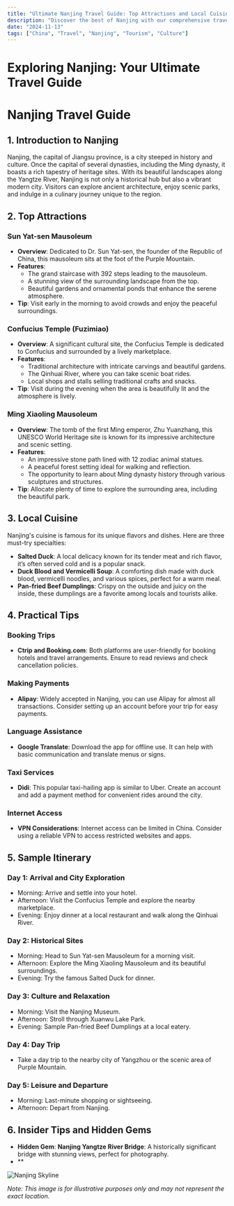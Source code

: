 ```yaml
---
title: "Ultimate Nanjing Travel Guide: Top Attractions and Local Cuisine"
description: "Discover the best of Nanjing with our comprehensive travel guide. Explore top attractions, savor local cuisine, and get insider tips for an unforgettable Chinese adventure."
date: "2024-11-13"
tags: ["China", "Travel", "Nanjing", "Tourism", "Culture"]
---
```


# Exploring Nanjing: Your Ultimate Travel Guide

# Nanjing Travel Guide

## 1. Introduction to Nanjing
Nanjing, the capital of Jiangsu province, is a city steeped in history and culture. Once the capital of several dynasties, including the Ming dynasty, it boasts a rich tapestry of heritage sites. With its beautiful landscapes along the Yangtze River, Nanjing is not only a historical hub but also a vibrant modern city. Visitors can explore ancient architecture, enjoy scenic parks, and indulge in a culinary journey unique to the region.

## 2. Top Attractions

### Sun Yat-sen Mausoleum
- **Overview**: Dedicated to Dr. Sun Yat-sen, the founder of the Republic of China, this mausoleum sits at the foot of the Purple Mountain.
- **Features**: 
  - The grand staircase with 392 steps leading to the mausoleum.
  - A stunning view of the surrounding landscape from the top.
  - Beautiful gardens and ornamental ponds that enhance the serene atmosphere.
- **Tip**: Visit early in the morning to avoid crowds and enjoy the peaceful surroundings.

### Confucius Temple (Fuzimiao)
- **Overview**: A significant cultural site, the Confucius Temple is dedicated to Confucius and surrounded by a lively marketplace.
- **Features**:
  - Traditional architecture with intricate carvings and beautiful gardens.
  - The Qinhuai River, where you can take scenic boat rides.
  - Local shops and stalls selling traditional crafts and snacks.
- **Tip**: Visit during the evening when the area is beautifully lit and the atmosphere is lively.

### Ming Xiaoling Mausoleum
- **Overview**: The tomb of the first Ming emperor, Zhu Yuanzhang, this UNESCO World Heritage site is known for its impressive architecture and scenic setting.
- **Features**:
  - An impressive stone path lined with 12 zodiac animal statues.
  - A peaceful forest setting ideal for walking and reflection.
  - The opportunity to learn about Ming dynasty history through various sculptures and structures.
- **Tip**: Allocate plenty of time to explore the surrounding area, including the beautiful park.

## 3. Local Cuisine
Nanjing's cuisine is famous for its unique flavors and dishes. Here are three must-try specialties:

- **Salted Duck**: A local delicacy known for its tender meat and rich flavor, it’s often served cold and is a popular snack.
- **Duck Blood and Vermicelli Soup**: A comforting dish made with duck blood, vermicelli noodles, and various spices, perfect for a warm meal.
- **Pan-fried Beef Dumplings**: Crispy on the outside and juicy on the inside, these dumplings are a favorite among locals and tourists alike.

## 4. Practical Tips

### Booking Trips
- **Ctrip and Booking.com**: Both platforms are user-friendly for booking hotels and travel arrangements. Ensure to read reviews and check cancellation policies.

### Making Payments
- **Alipay**: Widely accepted in Nanjing, you can use Alipay for almost all transactions. Consider setting up an account before your trip for easy payments.

### Language Assistance
- **Google Translate**: Download the app for offline use. It can help with basic communication and translate menus or signs.

### Taxi Services
- **Didi**: This popular taxi-hailing app is similar to Uber. Create an account and add a payment method for convenient rides around the city.

### Internet Access
- **VPN Considerations**: Internet access can be limited in China. Consider using a reliable VPN to access restricted websites and apps.

## 5. Sample Itinerary

### Day 1: Arrival and City Exploration
- Morning: Arrive and settle into your hotel.
- Afternoon: Visit the Confucius Temple and explore the nearby marketplace.
- Evening: Enjoy dinner at a local restaurant and walk along the Qinhuai River.

### Day 2: Historical Sites
- Morning: Head to Sun Yat-sen Mausoleum for a morning visit.
- Afternoon: Explore the Ming Xiaoling Mausoleum and its beautiful surroundings.
- Evening: Try the famous Salted Duck for dinner.

### Day 3: Culture and Relaxation
- Morning: Visit the Nanjing Museum.
- Afternoon: Stroll through Xuanwu Lake Park.
- Evening: Sample Pan-fried Beef Dumplings at a local eatery.

### Day 4: Day Trip
- Take a day trip to the nearby city of Yangzhou or the scenic area of Purple Mountain.

### Day 5: Leisure and Departure
- Morning: Last-minute shopping or sightseeing.
- Afternoon: Depart from Nanjing.

## 6. Insider Tips and Hidden Gems
- **Hidden Gem**: **Nanjing Yangtze River Bridge**: A historically significant bridge with stunning views, perfect for photography.
- **

<img src="https://source.unsplash.com/1600x900/?Nanjing,cityscape" alt="Nanjing Skyline" loading="lazy">

*Note: This image is for illustrative purposes only and may not represent the exact location.*

